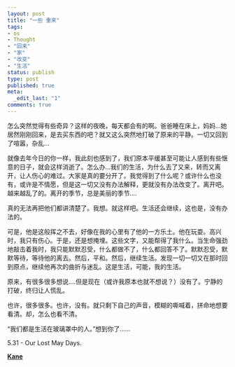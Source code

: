 ```yaml
--- 
layout: post
title: "一些 重来"
tags: 
- os
- Thought
- "回来"
- "家"
- "改变"
- "生活"
status: publish
type: post
published: true
meta: 
  _edit_last: "1"
comments: true
---
```

怎么突然觉得有些奇异？这样的夜晚，每天都会有的啊。爸爸睡在床上，妈妈...她居然刚刚回来，是去买东西的吧？就又这么突然地打破了原来的平静。一切又回到了喧嚣，杂乱...

就像去年今日的你一样，我此刻也感到了，我们原本平缓甚至可能让人感到有些惬意的日子，就会这样消逝了。怎么办...我们的生活，为什么去了又来，转而又离开，让人伤心的难过。大家是真的要分开了。我觉得到了什么呢？或许什么也没有，或许是不情愿，但是这一切又没有办法解释，更就没有办法改变了。离开吧。越来越乱了的。离开的季节，总是美丽的季节....

真的无法再把他们都讲清楚了。我想。就这样吧。生活还会继续，这也是，没有办法的。

可是，他是这般挥之不去，好像在我的心里有了他的一方乐土。他在玩耍。高兴时，我只有伤心。于是，还是想掩埋。这些文字，又能帮得了我什么。当生命强劲地敲击着我时，我只能默默忍受，什么都做不了，什么都回答不了。默默忍受，默默等待，等待他的离去。然后，平和。然后，继续生活。发现一切一切又在那时回到原点，继续他再次的曲折与迷乱。这是生活，可能，我的生活。

原来，有很多很多想说....但是现在（或许我原本也就不想说？）没有了。宁静的打破，终归让人慌乱。

也许，很多很多。也许，没有。就只剩下自己的声音，模糊的嘶喊着，拼命地想要看清。却，怎么也看不清。

“我们都是生活在玻璃罩中的人。”想到你了......

5.31 - Our Lost May Days.

**[Kane](mailto:kaneks@hotmail.com)**